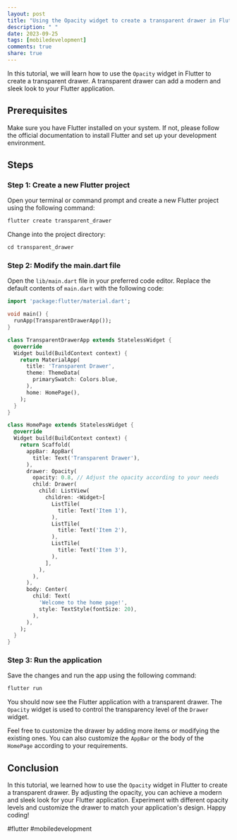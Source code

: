 ```yaml
---
layout: post
title: "Using the Opacity widget to create a transparent drawer in Flutter"
description: " "
date: 2023-09-25
tags: [mobiledevelopment]
comments: true
share: true
---
```


In this tutorial, we will learn how to use the `Opacity` widget in Flutter to create a transparent drawer. A transparent drawer can add a modern and sleek look to your Flutter application. 

## Prerequisites

Make sure you have Flutter installed on your system. If not, please follow the official documentation to install Flutter and set up your development environment.

## Steps

### Step 1: Create a new Flutter project

Open your terminal or command prompt and create a new Flutter project using the following command:

```dart
flutter create transparent_drawer
```

Change into the project directory:

```dart
cd transparent_drawer
```

### Step 2: Modify the main.dart file

Open the `lib/main.dart` file in your preferred code editor. Replace the default contents of `main.dart` with the following code:

```dart
import 'package:flutter/material.dart';

void main() {
  runApp(TransparentDrawerApp());
}

class TransparentDrawerApp extends StatelessWidget {
  @override
  Widget build(BuildContext context) {
    return MaterialApp(
      title: 'Transparent Drawer',
      theme: ThemeData(
        primarySwatch: Colors.blue,
      ),
      home: HomePage(),
    );
  }
}

class HomePage extends StatelessWidget {
  @override
  Widget build(BuildContext context) {
    return Scaffold(
      appBar: AppBar(
        title: Text('Transparent Drawer'),
      ),
      drawer: Opacity(
        opacity: 0.8, // Adjust the opacity according to your needs
        child: Drawer(
          child: ListView(
            children: <Widget>[
              ListTile(
                title: Text('Item 1'),
              ),
              ListTile(
                title: Text('Item 2'),
              ),
              ListTile(
                title: Text('Item 3'),
              ),
            ],
          ),
        ),
      ),
      body: Center(
        child: Text(
          'Welcome to the home page!',
          style: TextStyle(fontSize: 20),
        ),
      ),
    );
  }
}
```

### Step 3: Run the application

Save the changes and run the app using the following command:

```dart
flutter run
```

You should now see the Flutter application with a transparent drawer. The `Opacity` widget is used to control the transparency level of the `Drawer` widget.

Feel free to customize the drawer by adding more items or modifying the existing ones. You can also customize the `AppBar` or the body of the `HomePage` according to your requirements.

## Conclusion

In this tutorial, we learned how to use the `Opacity` widget in Flutter to create a transparent drawer. By adjusting the opacity, you can achieve a modern and sleek look for your Flutter application. Experiment with different opacity levels and customize the drawer to match your application's design. Happy coding!

#flutter #mobiledevelopment